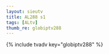 ```yaml
--- 
layout: sieutv
title: AL288 s1
tags: [ALtv]
thumb_re: globiptv288
---
```

{% include tvadv key="globiptv288" %} 
